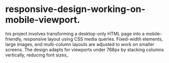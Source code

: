 # responsive-design-working-on-mobile-viewport.
his project involves transforming a desktop-only HTML page into a mobile-friendly, responsive layout using CSS media queries. Fixed-width elements, large images, and multi-column layouts are adjusted to work on smaller screens. The design adapts for viewports under 768px by stacking columns vertically, reducing font sizes,.
